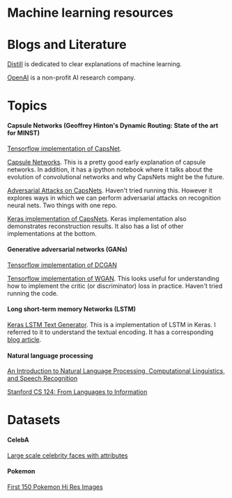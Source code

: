 # Machine learning resources

# Blogs and Literature

[Distill](https://distill.pub) is dedicated to clear explanations of machine learning.

[OpenAI](https://openai.com) is a non-profit AI research company.

# Topics

#### Capsule Networks (Geoffrey Hinton's Dynamic Routing: State of the art for MINST)

[Tensorflow implementation of CapsNet](https://github.com/naturomics/CapsNet-Tensorflow).

[Capsule Networks](https://github.com/llSourcell/capsule_networks). This is a pretty good early explanation of capsule networks. In addition, it has a ipython notebook where it talks about the evolution of convolutional networks and why CapsNets might be the future.

[Adversarial Attacks on CapsNets](https://github.com/jaesik817/adv_attack_capsnet). Haven't tried running this. However it explores ways  in which we can perform adversarial attacks on recognition neural nets. Two things with one repo.

[Keras implementation of CapsNets](https://github.com/XifengGuo/CapsNet-Keras). Keras implementation also demonstrates reconstruction results. It also has a list of other implementations at the bottom.

#### Generative adversarial networks (GANs)

[Tensorflow implementation of DCGAN](https://github.com/carpedm20/DCGAN-tensorflow)

[Tensorflow implementation of WGAN](https://github.com/jiamings/wgan). This looks useful for understanding how to implement the critic (or discriminator) loss in practice. Haven't tried running the code.

#### Long short-term memory Networks (LSTM)

[Keras LSTM Text Generator](https://github.com/ChunML/text-generator). This is a implementation of LSTM in Keras. I referred to it to understand the textual encoding. It has a corresponding [blog article](https://chunml.github.io/ChunML.github.io/project/Creating-Text-Generator-Using-Recurrent-Neural-Network/).

#### Natural language processing

[An Introduction to Natural Language Processing, Computational Linguistics, and Speech Recognition](http://web.stanford.edu/~jurafsky/slp3/ed3book.pdf)

[Stanford CS 124: From Languages to Information](http://web.stanford.edu/class/cs124/)

# Datasets

#### CelebA
[Large scale celebrity faces with attributes](http://mmlab.ie.cuhk.edu.hk/projects/CelebA.html)

#### Pokemon
[First 150 Pokemon Hi Res Images](https://github.com/The-Chanman/pokemon-image-dataset)
